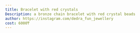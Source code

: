 ```yaml
---
title: Bracelet with red crystals
Description: a bronze chain bracelet with red crystal beads
author: https://instagram.com/dedra_fun_jewellery
cost: 6000₸
---
```


